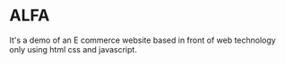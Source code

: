 # ALFA
It's a demo of an E commerce website based in front of web technology only using html css and javascript.
